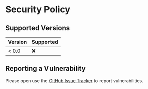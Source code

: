 # Security Policy

## Supported Versions

| Version | Supported          |
| ------- | ------------------ |
| < 0.0   | :x:                |

## Reporting a Vulnerability

Please open use the [GitHub Issue Tracker](https://github.com/maehr/academic-revealjs-template/issues) to report vulnerabilities.
